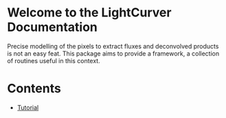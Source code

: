 # Welcome to the LightCurver Documentation

Precise modelling of the pixels to extract fluxes and deconvolved products is not an easy feat.
This package aims to provide a framework, a collection of routines useful in this context.

# Contents
* [Tutorial](tutorial.md)